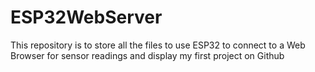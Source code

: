 # ESP32WebServer
This repository is to store all the files to use ESP32 to connect to a Web Browser for sensor readings and display
my first project on Github
